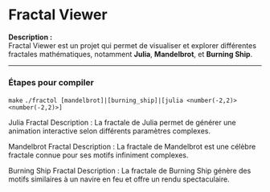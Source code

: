 # Fractal Viewer

**Description :**  
Fractal Viewer est un projet qui permet de visualiser et explorer différentes fractales mathématiques, notamment **Julia**, **Mandelbrot**, et **Burning Ship**.

---

### **Étapes pour compiler**
  ```make```
  ```./fractol [mandelbrot]|[burning_ship]|[julia <number(-2,2)> <number(-2,2)>]```

Julia Fractal
Description :
La fractale de Julia permet de générer une animation interactive selon différents paramètres complexes.



Mandelbrot Fractal
Description :
La fractale de Mandelbrot est une célèbre fractale connue pour ses motifs infiniment complexes.



Burning Ship Fractal
Description :
La fractale de Burning Ship génère des motifs similaires à un navire en feu et offre un rendu spectaculaire.

